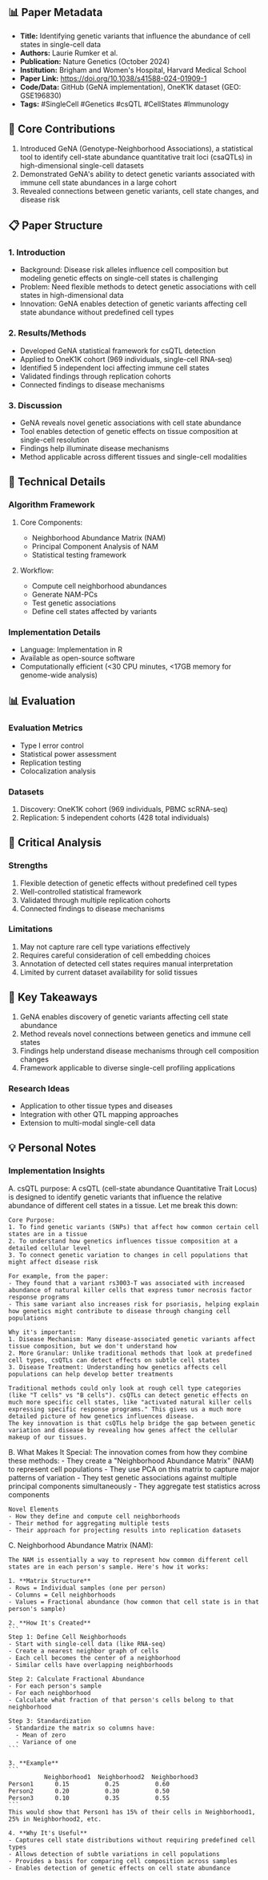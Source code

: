 ## 📊 Paper Metadata
- **Title:** Identifying genetic variants that influence the abundance of cell states in single-cell data
- **Authors:** Laurie Rumker et al.
- **Publication:** Nature Genetics (October 2024)
- **Institution:** Brigham and Women's Hospital, Harvard Medical School
- **Paper Link:** https://doi.org/10.1038/s41588-024-01909-1
- **Code/Data:** GitHub (GeNA implementation), OneK1K dataset (GEO: GSE196830)
- **Tags:** #SingleCell #Genetics #csQTL #CellStates #Immunology

## 🎯 Core Contributions
1. Introduced GeNA (Genotype-Neighborhood Associations), a statistical tool to identify cell-state abundance quantitative trait loci (csaQTLs) in high-dimensional single-cell datasets
2. Demonstrated GeNA's ability to detect genetic variants associated with immune cell state abundances in a large cohort
3. Revealed connections between genetic variants, cell state changes, and disease risk

## 📋 Paper Structure
### 1. Introduction
- Background: Disease risk alleles influence cell composition but modeling genetic effects on single-cell states is challenging
- Problem: Need flexible methods to detect genetic associations with cell states in high-dimensional data
- Innovation: GeNA enables detection of genetic variants affecting cell state abundance without predefined cell types

### 2. Results/Methods
- Developed GeNA statistical framework for csQTL detection
- Applied to OneK1K cohort (969 individuals, single-cell RNA-seq)
- Identified 5 independent loci affecting immune cell states
- Validated findings through replication cohorts
- Connected findings to disease mechanisms

### 3. Discussion
- GeNA reveals novel genetic associations with cell state abundance
- Tool enables detection of genetic effects on tissue composition at single-cell resolution
- Findings help illuminate disease mechanisms
- Method applicable across different tissues and single-cell modalities

## 🔬 Technical Details
### Algorithm Framework
1. Core Components:
   - Neighborhood Abundance Matrix (NAM)
   - Principal Component Analysis of NAM
   - Statistical testing framework
   
2. Workflow:
   - Compute cell neighborhood abundances
   - Generate NAM-PCs
   - Test genetic associations
   - Define cell states affected by variants

### Implementation Details
- Language: Implementation in R
- Available as open-source software
- Computationally efficient (<30 CPU minutes, <17GB memory for genome-wide analysis)

## 📊 Evaluation
### Evaluation Metrics
- Type I error control
- Statistical power assessment
- Replication testing
- Colocalization analysis

### Datasets
1. Discovery: OneK1K cohort (969 individuals, PBMC scRNA-seq)
2. Replication: 5 independent cohorts (428 total individuals)

## 💭 Critical Analysis
### Strengths
1. Flexible detection of genetic effects without predefined cell types
2. Well-controlled statistical framework
3. Validated through multiple replication cohorts
4. Connected findings to disease mechanisms

### Limitations
1. May not capture rare cell type variations effectively
2. Requires careful consideration of cell embedding choices
3. Annotation of detected cell states requires manual interpretation
4. Limited by current dataset availability for solid tissues

## 📌 Key Takeaways
1. GeNA enables discovery of genetic variants affecting cell state abundance
2. Method reveals novel connections between genetics and immune cell states
3. Findings help understand disease mechanisms through cell composition changes
4. Framework applicable to diverse single-cell profiling applications

### Research Ideas
- Application to other tissue types and diseases
- Integration with other QTL mapping approaches
- Extension to multi-modal single-cell data

## 💡 Personal Notes
### Implementation Insights
A. csQTL purpose:
	A csQTL (cell-state abundance Quantitative Trait Locus) is designed to identify genetic variants that influence the relative abundance of different cell states in a tissue. Let me break this down:
	
	Core Purpose:
	1. To find genetic variants (SNPs) that affect how common certain cell states are in a tissue
	2. To understand how genetics influences tissue composition at a detailed cellular level
	3. To connect genetic variation to changes in cell populations that might affect disease risk
	
	For example, from the paper:
	- They found that a variant rs3003-T was associated with increased abundance of natural killer cells that express tumor necrosis factor response programs
	- This same variant also increases risk for psoriasis, helping explain how genetics might contribute to disease through changing cell populations
	
	Why it's important:
	1. Disease Mechanism: Many disease-associated genetic variants affect tissue composition, but we don't understand how
	2. More Granular: Unlike traditional methods that look at predefined cell types, csQTLs can detect effects on subtle cell states
	3. Disease Treatment: Understanding how genetics affects cell populations can help develop better treatments
	
	Traditional methods could only look at rough cell type categories (like "T cells" vs "B cells"). csQTLs can detect genetic effects on much more specific cell states, like "activated natural killer cells expressing specific response programs." This gives us a much more detailed picture of how genetics influences disease.
	The key innovation is that csQTLs help bridge the gap between genetic variation and disease by revealing how genes affect the cellular makeup of our tissues.
B. What Makes It Special:
	The innovation comes from how they combine these methods:
	- They create a "Neighborhood Abundance Matrix" (NAM) to represent cell populations
	- They use PCA on this matrix to capture major patterns of variation
	- They test genetic associations against multiple principal components simultaneously
	- They aggregate test statistics across components

	Novel Elements
	- How they define and compute cell neighborhoods
	- Their method for aggregating multiple tests
	- Their approach for projecting results into replication datasets
	
C. Neighborhood Abundance Matrix (NAM):

	The NAM is essentially a way to represent how common different cell states are in each person's sample. Here's how it works:
	
	1. **Matrix Structure**
	- Rows = Individual samples (one per person)
	- Columns = Cell neighborhoods
	- Values = Fractional abundance (how common that cell state is in that person's sample)
	
	2. **How It's Created**
	```
	Step 1: Define Cell Neighborhoods
	- Start with single-cell data (like RNA-seq)
	- Create a nearest neighbor graph of cells
	- Each cell becomes the center of a neighborhood
	- Similar cells have overlapping neighborhoods
	
	Step 2: Calculate Fractional Abundance
	- For each person's sample
	- For each neighborhood
	- Calculate what fraction of that person's cells belong to that neighborhood
	
	Step 3: Standardization
	- Standardize the matrix so columns have:
	  - Mean of zero
	  - Variance of one
	```
	
	3. **Example**
	```
	          Neighborhood1  Neighborhood2  Neighborhood3
	Person1      0.15          0.25          0.60
	Person2      0.20          0.30          0.50
	Person3      0.10          0.35          0.55
	```
	This would show that Person1 has 15% of their cells in Neighborhood1, 25% in Neighborhood2, etc.
	
	4. **Why It's Useful**
	- Captures cell state distributions without requiring predefined cell types
	- Allows detection of subtle variations in cell populations
	- Provides a basis for comparing cell composition across samples
	- Enables detection of genetic effects on cell state abundance
	
	

